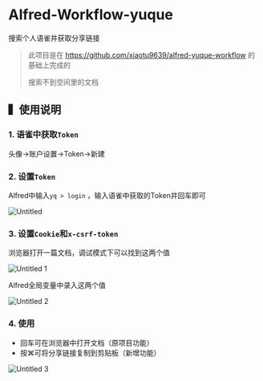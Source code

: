 # Alfred-Workflow-yuque

搜索个人语雀并获取分享链接

> 此项目是在 https://github.com/xiaotu9639/alfred-yuque-workflow 的基础上完成的
> 
> 搜索不到空间里的文档

## ▍使用说明

### 1. 语雀中获取`Token`

头像→账户设置→Token→新建

### 2. 设置`Token`

Alfred中输入`yq > login` ，输入语雀中获取的Token并回车即可

![Untitled](https://user-images.githubusercontent.com/41355260/124374456-e8f97100-dccd-11eb-9a68-79c82e185407.png)


### 3. 设置`Cookie`和`x-csrf-token`

浏览器打开一篇文档，调试模式下可以找到这两个值

![Untitled 1](https://user-images.githubusercontent.com/41355260/124374450-d5e6a100-dccd-11eb-98d0-e08ad89a91f0.png)


Alfred全局变量中录入这两个值


![Untitled 2](https://user-images.githubusercontent.com/41355260/124374452-e0089f80-dccd-11eb-9ce3-3a350f292d07.png)


### 4. 使用

- 回车可在浏览器中打开文档（原项目功能）
- 按⌘可将分享链接复制到剪贴板（新增功能）


![Untitled 3](https://user-images.githubusercontent.com/41355260/124374453-e565ea00-dccd-11eb-954c-fa1c20fc200b.png)

